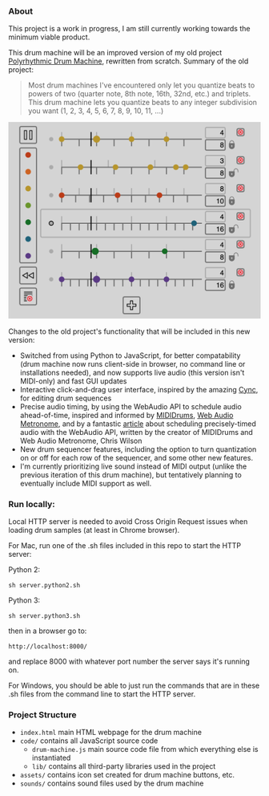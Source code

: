### About

This project is a work in progress, I am still currently working towards the minimum viable product.

This drum machine will be an improved version of my old project [Polyrhythmic Drum Machine](https://github.com/adamcogen/drum-machine-py-poc), rewritten from scratch. Summary of the old project:

> Most drum machines I've encountered only let you quantize beats to powers of two (quarter note, 8th note, 16th, 32nd, etc.) and triplets. This drum machine lets you quantize beats to any integer subdivision you want (1, 2, 3, 4, 5, 6, 7, 8, 9, 10, 11, ...)

![Polyrhythmic Drum Machine (August 3rd, 2022)](images/screenshot-0.png "Polyrhythmic Drum Machine (August 3rd, 2022)")

 Changes to the old project's functionality that will be included in this new version:

 - Switched from using Python to JavaScript, for better compatability (drum machine now runs client-side in browser, no command line or installations needed), and now supports live audio (this version isn't MIDI-only) and fast GUI updates
 - Interactive click-and-drag user interface, inspired by the amazing [Cync](https://github.com/tiburzi/cync), for editing drum sequences
 - Precise audio timing, by using the WebAudio API to schedule audio ahead-of-time, inspired and informed by [MIDIDrums](https://github.com/cwilso/MIDIDrums), [Web Audio Metronome](https://github.com/cwilso/metronome), and by a fantastic [article](https://www.html5rocks.com/en/tutorials/audio/scheduling/) about scheduling precisely-timed audio with the WebAudio API, written by the creator of MIDIDrums and Web Audio Metronome, Chris Wilson
 - New drum sequencer features, including the option to turn quantization on or off for each row of the sequencer, and some other new features.
 - I'm currently prioritizing live sound instead of MIDI output (unlike the previous iteration of this drum machine), but tentatively planning to eventually include MIDI support as well.

### Run locally:

Local HTTP server is needed to avoid Cross Origin Request issues when loading drum samples (at least in Chrome browser).

For Mac, run one of the .sh files included in this repo to start the HTTP server:

Python 2:
```
sh server.python2.sh
```

Python 3:
```
sh server.python3.sh
```

then in a browser go to:

```
http://localhost:8000/
```

and replace 8000 with whatever port number the server says it's running on.

For Windows, you should be able to just run the commands that are in these .sh files from the command line to start the HTTP server.

### Project Structure

* `index.html` main HTML webpage for the drum machine
* `code/` contains all JavaScript source code
  * `drum-machine.js` main source code file from which everything else is instantiated
  * `lib/` contains all third-party libraries used in the project
* `assets/` contains icon set created for drum machine buttons, etc.
* `sounds/` contains sound files used by the drum machine